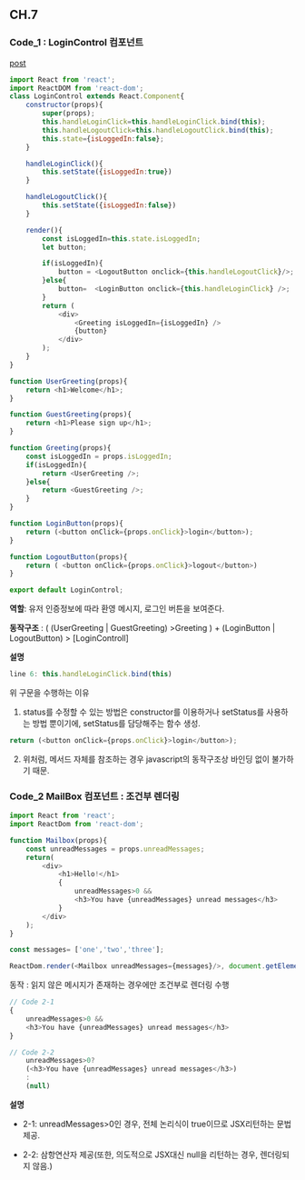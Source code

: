 ## CH.7 

### Code_1 : LoginControl 컴포넌트

[post]()
```javascript
import React from 'react';
import ReactDOM from 'react-dom';
class LoginControl extends React.Component{
    constructor(props){
        super(props);
        this.handleLoginClick=this.handleLoginClick.bind(this);
        this.handleLogoutClick=this.handleLogoutClick.bind(this);
        this.state={isLoggedIn:false};
    }

    handleLoginClick(){
        this.setState({isLoggedIn:true})
    }

    handleLogoutClick(){
        this.setState({isLoggedIn:false})
    }

    render(){
        const isLoggedIn=this.state.isLoggedIn;
        let button;

        if(isLoggedIn){
            button = <LogoutButton onclick={this.handleLogoutClick}/>;
        }else{
            button=  <LoginButton onclick={this.handleLoginClick} />;
        }
        return (
            <div>
                <Greeting isLoggedIn={isLoggedIn} />
                {button}
            </div>
        );
    }
}

function UserGreeting(props){
    return <h1>Welcome</h1>;
}

function GuestGreeting(props){
    return <h1>Please sign up</h1>;
}

function Greeting(props){
    const isLoggedIn = props.isLoggedIn;
    if(isLoggedIn){
        return <UserGreeting />;
    }else{
        return <GuestGreeting />;  
    }
}

function LoginButton(props){
    return (<button onClick={props.onClick}>login</button>);
}

function LogoutButton(props){
    return ( <button onClick={props.onClick}>logout</button>)
}

export default LoginControl;
```
**역할**: 유저 인증정보에 따라 환영 메시지, 로그인 버튼을 보여준다. 

**동작구조** : ( (UserGreeting | GuestGreeting) >Greeting ) + (LoginButton | LogoutButton) > \[LoginControll\]

**설명**

```javascript
line 6: this.handleLoginClick.bind(this)
```

위 구문을 수행하는 이유

1. status를 수정할 수 있는 방법은 constructor를 이용하거나 setStatus를  사용하는 방법 뿐이기에, setStatus를 담당해주는 함수 생성.

```javascript
return (<button onClick={props.onClick}>login</button>);
```

2. 위처럼, 메서드 자체를 참조하는 경우 javascript의 동작구조상 바인딩 없이 불가하기 때문. 


### Code_2 MailBox 컴포넌트 : 조건부 렌더링

```javascript
import React from 'react';
import ReactDom from 'react-dom';

function Mailbox(props){
    const unreadMessages = props.unreadMessages;
    return(
        <div>
            <h1>Hello!</h1>
            {
                unreadMessages>0 &&
                <h3>You have {unreadMessages} unread messages</h3>
            }
        </div>
    );
}

const messages= ['one','two','three'];

ReactDom.render(<Mailbox unreadMessages={messages}/>, document.getElementById('root'));
```

동작 : 읽지 않은 메시지가 존재하는 경우에만 조건부로 렌더링 수행

```javascript
// Code 2-1
{
    unreadMessages>0 &&
    <h3>You have {unreadMessages} unread messages</h3>
}
```

```javascript
// Code 2-2
    unreadMessages>0?
    (<h3>You have {unreadMessages} unread messages</h3>)
    :  
    (null)       
```

**설명**

* 2-1: unreadMessages>0인 경우, 전체 논리식이 true이므로 JSX리턴하는 문법 제공. 

* 2-2: 삼항연산자 제공(또한, 의도적으로 JSX대신 null을 리턴하는 경우, 렌더링되지 않음.)
